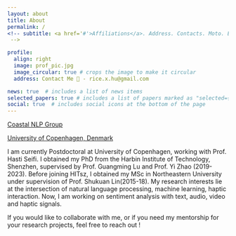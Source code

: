 ```yaml
---
layout: about
title: About
permalink: /
<!-- subtitle: <a href='#'>Affiliations</a>. Address. Contacts. Moto. Etc.
 -->

profile:
  align: right
  image: prof_pic.jpg
  image_circular: true # crops the image to make it circular
  address: Contact Me 🔎 - rice.x.hu@gmail.com

news: true  # includes a list of news items
selected_papers: true # includes a list of papers marked as "selected={true}"
social: true  # includes social icons at the bottom of the page
---
```

[Coastal NLP Group](https://coastalcph.github.io/)

[University of Copenhagen, Denmark](https://di.ku.dk/english/)


I am currently Postdoctoral at University of Copenhagen, working with Prof. Hasti Seifi. I obtained my PhD from the Harbin Institute of Technology, Shenzhen, supervised by Prof. Guangming Lu and Prof. Yi Zhao (2019-2023). Before joining HITsz, I obtained my MSc in Northeastern University under supervision of Prof. Shukuan Lin(2015-18). My research interests lie at the intersection of natural language processing, machine learning, haptic interaction. Now, I am working on sentiment analysis with text, audio, video and haptic signals. 



If you would like to collaborate with me, or if you need my mentorship for your research projects, feel free to reach out !